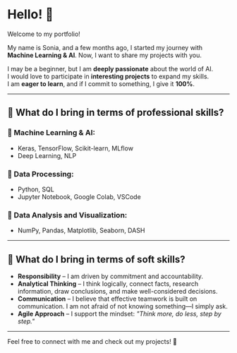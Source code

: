 # Hello! 👋

Welcome to my portfolio!  

My name is Sonia, and a few months ago, I started my journey with **Machine Learning & AI**. Now, I want to share my projects with you.  

I may be a beginner, but I am **deeply passionate** about the world of AI.  
I would love to participate in **interesting projects** to expand my skills.  
I am **eager to learn**, and if I commit to something, I give it **100%**.  

---

## 🚀 What do I bring in terms of professional skills?  

### **📌 Machine Learning & AI:**  
- Keras, TensorFlow, Scikit-learn, MLflow  
- Deep Learning, NLP  

### **📌 Data Processing:**  
- Python, SQL  
- Jupyter Notebook, Google Colab, VSCode  

### **📌 Data Analysis and Visualization:**  
- NumPy, Pandas, Matplotlib, Seaborn, DASH  

---

## 🎯 What do I bring in terms of soft skills?  

- **Responsibility** – I am driven by commitment and accountability.  
- **Analytical Thinking** – I think logically, connect facts, research information, draw conclusions, and make well-considered decisions.  
- **Communication** – I believe that effective teamwork is built on communication. I am not afraid of not knowing something—I simply ask.  
- **Agile Approach** – I support the mindset: *"Think more, do less, step by step."*  

---

Feel free to connect with me and check out my projects! 🚀  

